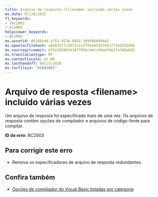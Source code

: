 ```yaml
---
title: Arquivo de resposta <filename> incluído várias vezes
ms.date: 07/20/2015
f1_keywords:
- vbc2003
- bc2003
helpviewer_keywords:
- BC2003
ms.assetid: 05240edd-e753-453b-b831-569f669d94d2
ms.openlocfilehash: adbbf67fc2671c11ef55e453674417f3d2555d68
ms.sourcegitcommit: bf5c5850654187705bc94cc40ebfb62fe346ab02
ms.translationtype: MT
ms.contentlocale: pt-BR
ms.lasthandoff: 09/23/2020
ms.locfileid: "91083001"
---
```

# <a name="response-file-filename-included-multiple-times"></a>Arquivo de resposta \<filename> incluído várias vezes

Um arquivo de resposta foi especificado mais de uma vez. Os arquivos de resposta contêm opções de compilador e arquivos de código-fonte para compilar.  
  
 **ID do erro:** BC2003  
  
## <a name="to-correct-this-error"></a>Para corrigir este erro  
  
- Remova os especificadores de arquivo de resposta redundantes.  
  
## <a name="see-also"></a>Confira também

- [Opções de compilador do Visual Basic listadas por categoria](../reference/command-line-compiler/compiler-options-listed-by-category.md)
